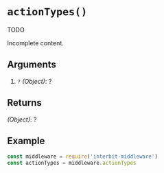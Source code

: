 # `actionTypes()`

<div class="tips danger">
  <p><span></span>TODO</p>
  <p>Incomplete content.</p>
</div>


## Arguments

1. `?` *(Object)*: ?

## Returns

*(Object)*: ?

## Example

```js
const middleware = require('interbit-middleware')
const actionTypes = middleware.actionTypes
```
